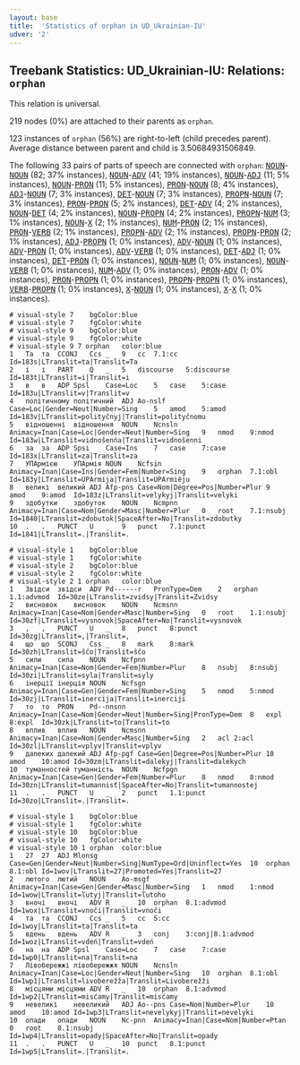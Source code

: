 ```yaml
---
layout: base
title:  'Statistics of orphan in UD_Ukrainian-IU'
udver: '2'
---
```


## Treebank Statistics: UD_Ukrainian-IU: Relations: `orphan`

This relation is universal.

219 nodes (0%) are attached to their parents as `orphan`.

123 instances of `orphan` (56%) are right-to-left (child precedes parent).
Average distance between parent and child is 3.50684931506849.

The following 33 pairs of parts of speech are connected with `orphan`: <tt><a href="uk_iu-pos-NOUN.html">NOUN</a></tt>-<tt><a href="uk_iu-pos-NOUN.html">NOUN</a></tt> (82; 37% instances), <tt><a href="uk_iu-pos-NOUN.html">NOUN</a></tt>-<tt><a href="uk_iu-pos-ADV.html">ADV</a></tt> (41; 19% instances), <tt><a href="uk_iu-pos-NOUN.html">NOUN</a></tt>-<tt><a href="uk_iu-pos-ADJ.html">ADJ</a></tt> (11; 5% instances), <tt><a href="uk_iu-pos-NOUN.html">NOUN</a></tt>-<tt><a href="uk_iu-pos-PRON.html">PRON</a></tt> (11; 5% instances), <tt><a href="uk_iu-pos-PRON.html">PRON</a></tt>-<tt><a href="uk_iu-pos-NOUN.html">NOUN</a></tt> (8; 4% instances), <tt><a href="uk_iu-pos-ADJ.html">ADJ</a></tt>-<tt><a href="uk_iu-pos-NOUN.html">NOUN</a></tt> (7; 3% instances), <tt><a href="uk_iu-pos-DET.html">DET</a></tt>-<tt><a href="uk_iu-pos-NOUN.html">NOUN</a></tt> (7; 3% instances), <tt><a href="uk_iu-pos-PROPN.html">PROPN</a></tt>-<tt><a href="uk_iu-pos-NOUN.html">NOUN</a></tt> (7; 3% instances), <tt><a href="uk_iu-pos-PRON.html">PRON</a></tt>-<tt><a href="uk_iu-pos-PRON.html">PRON</a></tt> (5; 2% instances), <tt><a href="uk_iu-pos-DET.html">DET</a></tt>-<tt><a href="uk_iu-pos-ADV.html">ADV</a></tt> (4; 2% instances), <tt><a href="uk_iu-pos-NOUN.html">NOUN</a></tt>-<tt><a href="uk_iu-pos-DET.html">DET</a></tt> (4; 2% instances), <tt><a href="uk_iu-pos-NOUN.html">NOUN</a></tt>-<tt><a href="uk_iu-pos-PROPN.html">PROPN</a></tt> (4; 2% instances), <tt><a href="uk_iu-pos-PROPN.html">PROPN</a></tt>-<tt><a href="uk_iu-pos-NUM.html">NUM</a></tt> (3; 1% instances), <tt><a href="uk_iu-pos-NOUN.html">NOUN</a></tt>-<tt><a href="uk_iu-pos-X.html">X</a></tt> (2; 1% instances), <tt><a href="uk_iu-pos-NUM.html">NUM</a></tt>-<tt><a href="uk_iu-pos-PRON.html">PRON</a></tt> (2; 1% instances), <tt><a href="uk_iu-pos-PRON.html">PRON</a></tt>-<tt><a href="uk_iu-pos-VERB.html">VERB</a></tt> (2; 1% instances), <tt><a href="uk_iu-pos-PROPN.html">PROPN</a></tt>-<tt><a href="uk_iu-pos-ADV.html">ADV</a></tt> (2; 1% instances), <tt><a href="uk_iu-pos-PROPN.html">PROPN</a></tt>-<tt><a href="uk_iu-pos-PRON.html">PRON</a></tt> (2; 1% instances), <tt><a href="uk_iu-pos-ADJ.html">ADJ</a></tt>-<tt><a href="uk_iu-pos-PROPN.html">PROPN</a></tt> (1; 0% instances), <tt><a href="uk_iu-pos-ADV.html">ADV</a></tt>-<tt><a href="uk_iu-pos-NOUN.html">NOUN</a></tt> (1; 0% instances), <tt><a href="uk_iu-pos-ADV.html">ADV</a></tt>-<tt><a href="uk_iu-pos-PRON.html">PRON</a></tt> (1; 0% instances), <tt><a href="uk_iu-pos-ADV.html">ADV</a></tt>-<tt><a href="uk_iu-pos-VERB.html">VERB</a></tt> (1; 0% instances), <tt><a href="uk_iu-pos-DET.html">DET</a></tt>-<tt><a href="uk_iu-pos-ADJ.html">ADJ</a></tt> (1; 0% instances), <tt><a href="uk_iu-pos-DET.html">DET</a></tt>-<tt><a href="uk_iu-pos-PRON.html">PRON</a></tt> (1; 0% instances), <tt><a href="uk_iu-pos-NOUN.html">NOUN</a></tt>-<tt><a href="uk_iu-pos-NUM.html">NUM</a></tt> (1; 0% instances), <tt><a href="uk_iu-pos-NOUN.html">NOUN</a></tt>-<tt><a href="uk_iu-pos-VERB.html">VERB</a></tt> (1; 0% instances), <tt><a href="uk_iu-pos-NUM.html">NUM</a></tt>-<tt><a href="uk_iu-pos-ADV.html">ADV</a></tt> (1; 0% instances), <tt><a href="uk_iu-pos-PRON.html">PRON</a></tt>-<tt><a href="uk_iu-pos-ADV.html">ADV</a></tt> (1; 0% instances), <tt><a href="uk_iu-pos-PRON.html">PRON</a></tt>-<tt><a href="uk_iu-pos-PROPN.html">PROPN</a></tt> (1; 0% instances), <tt><a href="uk_iu-pos-PROPN.html">PROPN</a></tt>-<tt><a href="uk_iu-pos-PROPN.html">PROPN</a></tt> (1; 0% instances), <tt><a href="uk_iu-pos-VERB.html">VERB</a></tt>-<tt><a href="uk_iu-pos-PROPN.html">PROPN</a></tt> (1; 0% instances), <tt><a href="uk_iu-pos-X.html">X</a></tt>-<tt><a href="uk_iu-pos-NOUN.html">NOUN</a></tt> (1; 0% instances), <tt><a href="uk_iu-pos-X.html">X</a></tt>-<tt><a href="uk_iu-pos-X.html">X</a></tt> (1; 0% instances).


~~~ conllu
# visual-style 7	bgColor:blue
# visual-style 7	fgColor:white
# visual-style 9	bgColor:blue
# visual-style 9	fgColor:white
# visual-style 9 7 orphan	color:blue
1	Та	та	CCONJ	Ccs	_	9	cc	7.1:cc	Id=183s|LTranslit=ta|Translit=Ta
2	і	і	PART	Q	_	5	discourse	5:discourse	Id=183t|LTranslit=i|Translit=i
3	в	в	ADP	Spsl	Case=Loc	5	case	5:case	Id=183u|LTranslit=v|Translit=v
4	політичному	політичний	ADJ	Ao-nslf	Case=Loc|Gender=Neut|Number=Sing	5	amod	5:amod	Id=183v|LTranslit=polityčnyj|Translit=polityčnomu
5	відношенні	відношення	NOUN	Ncnsln	Animacy=Inan|Case=Loc|Gender=Neut|Number=Sing	9	nmod	9:nmod	Id=183w|LTranslit=vidnošenńа|Translit=vidnošenni
6	за	за	ADP	Spsi	Case=Ins	7	case	7:case	Id=183x|LTranslit=za|Translit=za
7	УПАрмією	УПАрмія	NOUN	Ncfsin	Animacy=Inan|Case=Ins|Gender=Fem|Number=Sing	9	orphan	7.1:obl	Id=183y|LTranslit=UPArmija|Translit=UPArmiěju
8	великі	великий	ADJ	Afp-pns	Case=Nom|Degree=Pos|Number=Plur	9	amod	9:amod	Id=183z|LTranslit=velykyj|Translit=velyki
9	здобутки	здобуток	NOUN	Ncmpnn	Animacy=Inan|Case=Nom|Gender=Masc|Number=Plur	0	root	7.1:nsubj	Id=1840|LTranslit=zdobutok|SpaceAfter=No|Translit=zdobutky
10	.	.	PUNCT	U	_	9	punct	7.1:punct	Id=1841|LTranslit=.|Translit=.

~~~


~~~ conllu
# visual-style 1	bgColor:blue
# visual-style 1	fgColor:white
# visual-style 2	bgColor:blue
# visual-style 2	fgColor:white
# visual-style 2 1 orphan	color:blue
1	Звідси	звідси	ADV	Pd------r	PronType=Dem	2	orphan	1.1:advmod	Id=30ze|LTranslit=zvidsy|Translit=Zvidsy
2	висновок	висновок	NOUN	Ncmsnn	Animacy=Inan|Case=Nom|Gender=Masc|Number=Sing	0	root	1.1:nsubj	Id=30zf|LTranslit=vysnovok|SpaceAfter=No|Translit=vysnovok
3	,	,	PUNCT	U	_	8	punct	8:punct	Id=30zg|LTranslit=,|Translit=,
4	що	що	SCONJ	Css	_	8	mark	8:mark	Id=30zh|LTranslit=ščo|Translit=ščo
5	сили	сила	NOUN	Ncfpnn	Animacy=Inan|Case=Nom|Gender=Fem|Number=Plur	8	nsubj	8:nsubj	Id=30zi|LTranslit=syla|Translit=syly
6	інерції	інерція	NOUN	Ncfsgn	Animacy=Inan|Case=Gen|Gender=Fem|Number=Sing	5	nmod	5:nmod	Id=30zj|LTranslit=inercija|Translit=inerciji
7	то	то	PRON	Pd--nnsnn	Animacy=Inan|Case=Nom|Gender=Neut|Number=Sing|PronType=Dem	8	expl	8:expl	Id=30zk|LTranslit=to|Translit=to
8	вплив	вплив	NOUN	Ncmsnn	Animacy=Inan|Case=Nom|Gender=Masc|Number=Sing	2	acl	2:acl	Id=30zl|LTranslit=vplyv|Translit=vplyv
9	далеких	далекий	ADJ	Afp-pgf	Case=Gen|Degree=Pos|Number=Plur	10	amod	10:amod	Id=30zm|LTranslit=dalekyj|Translit=dalekych
10	туманностей	туманність	NOUN	Ncfpgn	Animacy=Inan|Case=Gen|Gender=Fem|Number=Plur	8	nmod	8:nmod	Id=30zn|LTranslit=tumannisť|SpaceAfter=No|Translit=tumannostej
11	.	.	PUNCT	U	_	2	punct	1.1:punct	Id=30zo|LTranslit=.|Translit=.

~~~


~~~ conllu
# visual-style 1	bgColor:blue
# visual-style 1	fgColor:white
# visual-style 10	bgColor:blue
# visual-style 10	fgColor:white
# visual-style 10 1 orphan	color:blue
1	27	27	ADJ	Mlonsg	Case=Gen|Gender=Neut|Number=Sing|NumType=Ord|Uninflect=Yes	10	orphan	8.1:obl	Id=1wov|LTranslit=27|Promoted=Yes|Translit=27
2	лютого	лютий	NOUN	Ao-msgf	Animacy=Inan|Case=Gen|Gender=Masc|Number=Sing	1	nmod	1:nmod	Id=1wow|LTranslit=ľutyj|Translit=ľutoho
3	вночі	вночі	ADV	R	_	10	orphan	8.1:advmod	Id=1wox|LTranslit=vnoči|Translit=vnoči
4	та	та	CCONJ	Ccs	_	5	cc	5:cc	Id=1woy|LTranslit=ta|Translit=ta
5	вдень	вдень	ADV	R	_	3	conj	3:conj|8.1:advmod	Id=1woz|LTranslit=vdeń|Translit=vdeń
6	на	на	ADP	Spsl	Case=Loc	7	case	7:case	Id=1wp0|LTranslit=na|Translit=na
7	Лівобережжі	лівобережжя	NOUN	Ncnsln	Animacy=Inan|Case=Loc|Gender=Neut|Number=Sing	10	orphan	8.1:obl	Id=1wp1|LTranslit=livoberežžа|Translit=Livoberežži
8	місцями	місцями	ADV	R	_	10	orphan	8.1:advmod	Id=1wp2|LTranslit=misćаmy|Translit=misćаmy
9	невеликі	невеликий	ADJ	Ao--pns	Case=Nom|Number=Plur	10	amod	10:amod	Id=1wp3|LTranslit=nevelykyj|Translit=nevelyki
10	опади	опади	NOUN	Nc-pnn	Animacy=Inan|Case=Nom|Number=Ptan	0	root	8.1:nsubj	Id=1wp4|LTranslit=opady|SpaceAfter=No|Translit=opady
11	.	.	PUNCT	U	_	10	punct	8.1:punct	Id=1wp5|LTranslit=.|Translit=.

~~~


